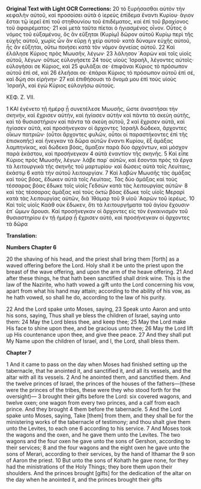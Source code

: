 **Original Text with Light OCR Corrections:**
20 τὸ ξυρήσασθαι αὐτὸν τὴν κεφαλὴν αὐτοῦ, καὶ προσοίσει αὐτὰ ὁ ἱερεὺς ἐπίδεμα ἔναντι Κυρίου· ἅγιον ἔσται τῷ ἱερεῖ ἐπὶ τοῦ στηθουνίου τοῦ ἐπιδέματος, καὶ ἐπὶ τοῦ βραχίονος τοῦ ἀφαιρέματος·
21 καὶ μετὰ ταῦτα πίεται ὁ ἡγιασμένος οἶνον. Οὗτος ὁ νόμος τοῦ εὐξαμένου, ὃς ἂν εὔξηται (Κυρίῳ) δῶρον αὐτοῦ Κυρίῳ περὶ τῆς εὐχῆς αὐτοῦ, χωρὶς ὧν ἂν εὕρῃ ἡ χεὶρ αὐτοῦ· κατὰ δύναμιν εὐχῆς αὐτοῦ, ἧς ἂν εὔξηται, οὕτω ποιήσει κατὰ τὸν νόμον ἁγνείας αὐτοῦ.
22 Καὶ ἐλάλησε Κύριος πρὸς Μωυσῆν, λέγων· 23 λάλησον ᾿Ααρὼν καὶ τοῖς υἱοῖς αὐτοῦ, λέγων· οὕτως εὐλογήσετε 24 τοὺς υἱοὺς ᾿Ισραήλ, λέγοντες αὐτοῖς· εὐλογήσαι σε Κύριος, καὶ 25 φυλάξαι σε· ἐπιφάναι Κύριος τὸ πρόσωπον αὐτοῦ ἐπὶ σέ, καὶ 26 ἐλεῆσαι σε· ἐπάραι Κύριος τὸ πρόσωπον αὐτοῦ ἐπὶ σέ, καὶ δῴη σοι εἰρήνην· 27 καὶ ἐπιθήσουσι τὸ ὄνομά μου ἐπὶ τοὺς υἱοὺς ᾿Ισραήλ, καὶ ἐγὼ Κύριος εὐλογήσω αὐτούς.

ΚΕΦ. Ζ. VII.

1 ΚΑΙ ἐγένετο τῇ ἡμέρᾳ ᾗ συνετέλεσε Μωυσῆς, ὥστε ἀναστῆσαι τὴν σκηνήν, καὶ ἔχρισεν αὐτήν, καὶ ἡγίασεν αὐτὴν καὶ πάντα τὰ σκεύη αὐτῆς, καὶ τὸ θυσιαστήριον καὶ πάντα τὰ σκεύη αὐτοῦ,
2 καὶ ἔχρισεν αὐτά, καὶ ἡγίασεν αὐτά, καὶ προσήνεγκαν οἱ ἄρχοντες ᾿Ισραὴλ δώδεκα, ἄρχοντες οἴκων πατριῶν· (οὗτοι ἄρχοντες φυλῶν, οὗτοι οἱ παραστήκοντες ἐπὶ τῆς ἐπισκοπῆς) καὶ ἤνεγκαν τὰ δῶρα αὐτῶν ἔναντι Κυρίου, ἓξ ἁμάξας λαμπηνίκας, καὶ δώδεκα βόας, ἅμαξαν παρὰ δύο ἀρχόντων, καὶ μόσχον παρὰ ἑκάστου, καὶ προσήνεγκαν
4 αὐτὰ ἐναντίον τῆς σκηνῆς.
5 Καὶ εἶπε Κύριος πρὸς Μωυσῆν, λέγων· λάβε παρ᾿ αὐτῶν, καὶ ἔσονται πρὸς τὰ ἔργα τὰ λειτουργικὰ τῆς σκηνῆς τοῦ μαρτυρίου· καὶ δώσεις αὐτὰ τοῖς Λευίταις, ἑκάστῳ
6 κατὰ τὴν αὐτοῦ λειτουργίαν.
7 Καὶ λαβὼν Μωυσῆς τὰς ἁμάξας καὶ τοὺς βόας, ἔδωκεν αὐτὰ τοῖς Λευίταις. Τὰς δύο ἁμάξας καὶ τοὺς τέσσαρας βόας ἔδωκε τοῖς υἱοῖς Γεδσὼν κατὰ τὰς λειτουργίας αὐτῶν·
8 καὶ τὰς τέσσαρας ἁμάξας καὶ τοὺς ὀκτὼ βόας ἔδωκε τοῖς υἱοῖς Μεραρὶ κατὰ τὰς λειτουργίας αὐτῶν, διὰ ᾿Ιθάμαρ τοῦ
9 υἱοῦ ᾿Ααρὼν τοῦ ἱερέως.
10 Καὶ τοῖς υἱοῖς Καὰθ οὐκ ἔδωκεν, ὅτι τὰ λειτουργήματα τοῦ ἁγίου ἔχουσιν· ἐπ᾿ ὤμων ἄρουσι. Καὶ προσήνεγκαν οἱ ἄρχοντες εἰς τὸν ἐγκαινισμὸν τοῦ θυσιαστηρίου ἐν τῇ ἡμέρᾳ ᾗ ἔχρισεν αὐτό, καὶ προσήνεγκαν οἱ ἄρχοντες τὰ δῶρα

**Translation:**

**Numbers Chapter 6**

20 the shaving of his head, and the priest shall bring them [forth] as a waved offering before the Lord. Holy shall it be unto the priest upon the breast of the wave offering, and upon the arm of the heave offering.
21 And after these things, he that hath been sanctified shall drink wine. This is the law of the Nazirite, who hath vowed a gift unto the Lord concerning his vow, apart from what his hand may attain; according to the ability of his vow, as he hath vowed, so shall he do, according to the law of his purity.

22 And the Lord spake unto Moses, saying,
23 Speak unto Aaron and unto his sons, saying, Thus shall ye bless the children of Israel, saying unto them:
24 May the Lord bless thee, and keep thee;
25 May the Lord make His face to shine upon thee, and be gracious unto thee;
26 May the Lord lift up His countenance upon thee, and give thee peace.
27 And they shall put My Name upon the children of Israel, and I, the Lord, shall bless them.

**Chapter 7**

1 And it came to pass on the day when Moses had finished setting up the tabernacle, that he anointed it, and sanctified it, and all its vessels, and the altar with all its vessels.
2 And he anointed them, and sanctified them. And the twelve princes of Israel, the princes of the houses of the fathers—(these were the princes of the tribes, these were they who stood forth for the oversight)—
3 brought their gifts before the Lord: six covered wagons, and twelve oxen; one wagon from every two princes, and a calf from each prince. And they brought
4 them before the tabernacle.
5 And the Lord spake unto Moses, saying, Take [them] from them, and they shall be for the ministering works of the tabernacle of testimony; and thou shalt give them unto the Levites, to each one
6 according to his service.
7 And Moses took the wagons and the oxen, and he gave them unto the Levites. The two wagons and the four oxen he gave unto the sons of Gershon, according to their services;
8 and the four wagons and the eight oxen he gave unto the sons of Merari, according to their services, by the hand of Ithamar the
9 son of Aaron the priest.
10 But unto the sons of Kohath he gave none, for they had the ministrations of the Holy Things; they bore them upon their shoulders. And the princes brought [gifts] for the dedication of the altar on the day when he anointed it, and the princes brought their gifts